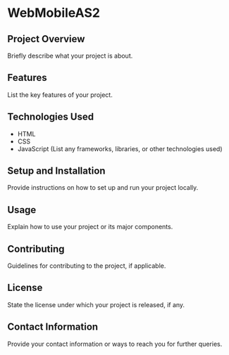 # WebMobileAS2

## Project Overview
Briefly describe what your project is about.

## Features
List the key features of your project.

## Technologies Used
- HTML
- CSS
- JavaScript
(List any frameworks, libraries, or other technologies used)

## Setup and Installation
Provide instructions on how to set up and run your project locally.

## Usage
Explain how to use your project or its major components.

## Contributing
Guidelines for contributing to the project, if applicable.

## License
State the license under which your project is released, if any.

## Contact Information
Provide your contact information or ways to reach you for further queries.
